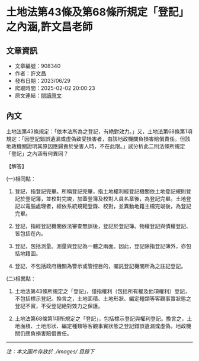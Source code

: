 # 土地法第43條及第68條所規定「登記」之內涵,許文昌老師

## 文章資訊
- 文章編號：908340
- 作者：許文昌
- 發布日期：2023/06/29
- 爬取時間：2025-02-02 20:00:23
- 原文連結：[閱讀原文](https://real-estate.get.com.tw/Columns/detail.aspx?no=908340)

## 內文
土地法第43條規定：「依本法所為之登記，有絶對效力。」又，土地法第68條第1項規定：「因登記錯誤遺漏或虛偽致受損害者，由該地政機關負損害賠償責任。但該地政機關證明其原因應歸責於受害人時，不在此限。」試分析此二則法條所規定「登記」之內涵有何異同？

【解答】

(一)相同點：

1. 登記，指登記完畢。所稱登記完畢，指土地權利經登記機關依土地登記規則登記於登記簿，並校對完竣，加蓋登簿及校對人員名章後，為登記完畢。土地登記以電腦處理者，經依系統規範登錄、校對，並異動地籍主檔完竣後，為登記完畢。

2. 登記，指經登記機關依法審查無誤後，登記於登記簿。物權登記與債權登記、皆包括在內。

3. 登記，包括測量。測量與登記為一體之兩面。因此，登記除指登記簿外，亦包括地籍圖。

4. 登記，不包括政府機關為警示或管控目的，囑託登記機關所為之註記登記。

(二)相異點：

1. 土地法第43條所規定之「登記」，僅指權利（包括所有權及他項權利）登記，不包括標示登記。換言之，土地面積、土地形狀、編定種類等客觀事實狀態之登記不實，不受登記絶對效力之保護。

2. 土地法第68條第1項所規定之「登記」，包括標示登記與權利登記。換言之，土地面積、土地形狀、編定種類等客觀事實狀態之登記錯誤遺漏或虛偽，地政機關仍應負損害賠償責任。

---
*注：本文圖片存放於 ./images/ 目錄下*
